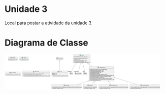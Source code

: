 # Unidade 3

Local para postar a atividade da unidade 3.  

# Diagrama de Classe
![Diagrama de Classes](CG_N3/svg/include.svg "Diagrama de Classes")  
